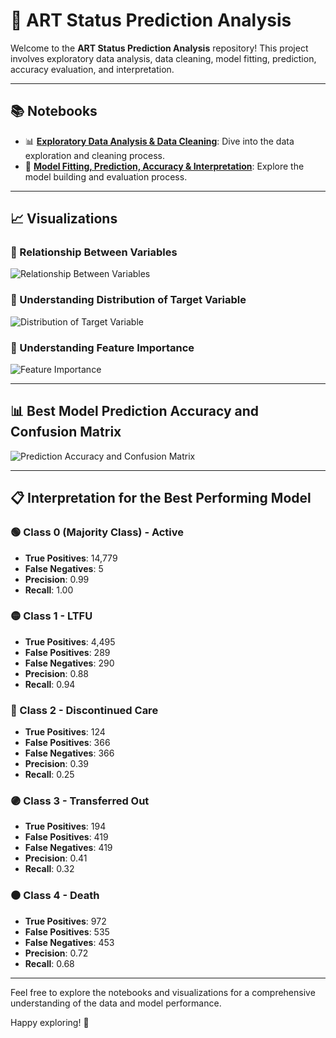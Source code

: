 # 🎯 ART Status Prediction Analysis

Welcome to the **ART Status Prediction Analysis** repository! This project involves exploratory data analysis, data cleaning, model fitting, prediction, accuracy evaluation, and interpretation.

---

## 📚 Notebooks

- 📊 **[Exploratory Data Analysis & Data Cleaning](https://github.com/ChristianAliyuda/ART-Status-Prediction-Analysis/blob/main/ART%20prediction-Data%20Exploration.ipynb)**: Dive into the data exploration and cleaning process.
- 🤖 **[Model Fitting, Prediction, Accuracy & Interpretation](https://github.com/ChristianAliyuda/ART-Status-Prediction-Analysis/blob/main/ART%20prediction%20-%20Model%20Building.ipynb)**: Explore the model building and evaluation process.

---

## 📈 Visualizations

### 🔗 Relationship Between Variables
![Relationship Between Variables](https://github.com/ChristianAliyuda/ART-Status-Prediction-Analysis/assets/91130565/51580496-85d5-418b-9d3f-d7ebb57ba374)

### 🎯 Understanding Distribution of Target Variable
![Distribution of Target Variable](https://github.com/ChristianAliyuda/ART-Status-Prediction-Analysis/assets/91130565/ef1af810-92d8-4852-841d-76c767661470)

### 🌟 Understanding Feature Importance
![Feature Importance](https://github.com/ChristianAliyuda/ART-Status-Prediction-Analysis/assets/91130565/c205d2c1-0ee2-4c05-991c-eb8ad3cb1e18)

---

## 📊 Best Model Prediction Accuracy and Confusion Matrix
![Prediction Accuracy and Confusion Matrix](https://github.com/ChristianAliyuda/ART-Status-Prediction-Analysis/assets/91130565/90133765-74a4-40a7-b171-e744f3e4ca5e)

---

## 📋 Interpretation for the Best Performing Model

### 🟢 Class 0 (Majority Class) - Active
- **True Positives**: 14,779
- **False Negatives**: 5
- **Precision**: 0.99
- **Recall**: 1.00

### 🟡 Class 1 - LTFU
- **True Positives**: 4,495
- **False Positives**: 289
- **False Negatives**: 290
- **Precision**: 0.88
- **Recall**: 0.94

### 🔴 Class 2 - Discontinued Care
- **True Positives**: 124
- **False Positives**: 366
- **False Negatives**: 366
- **Precision**: 0.39
- **Recall**: 0.25

### 🟣 Class 3 - Transferred Out
- **True Positives**: 194
- **False Positives**: 419
- **False Negatives**: 419
- **Precision**: 0.41
- **Recall**: 0.32

### ⚫ Class 4 - Death
- **True Positives**: 972
- **False Positives**: 535
- **False Negatives**: 453
- **Precision**: 0.72
- **Recall**: 0.68

---

Feel free to explore the notebooks and visualizations for a comprehensive understanding of the data and model performance.

Happy exploring! 🚀
